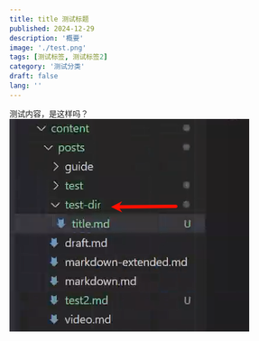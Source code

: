 ```yaml
---
title: title 测试标题
published: 2024-12-29
description: '概要'
image: './test.png'
tags: [测试标签, 测试标签2]
category: '测试分类'
draft: false 
lang: ''
---
```



测试内容，是这样吗？
![img](./test.png "鼠标悬浮提示")